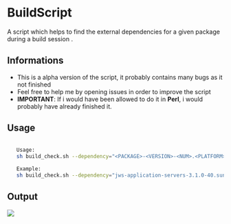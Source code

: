 # BuildScript
A script which helps to find the external dependencies for a given package during a build session .

## Informations
  
  - This is a alpha version of the script, it probably contains many bugs as it not finished
  - Feel free to help me by opening issues in order to improve the script
  - **IMPORTANT**: If i would have been allowed to do it in **Perl**, i would probably have already finished it.


## Usage

  ```bash
     
     Usage:
     sh build_check.sh --dependency="<PACKAGE>-<VERSION>-<NUM>.<PLATFORM>.<ARCH>.<EXTENSION>"

     Example:
     sh build_check.sh --dependency="jws-application-servers-3.1.0-40.sun10.sparc64.zip"

  ```


## Output
  
  <p>
    <img src="https://raw.githubusercontent.com/gottburgm/BuildScript/master/screenshots/example1.png" style="position: center"; />
  </p>
